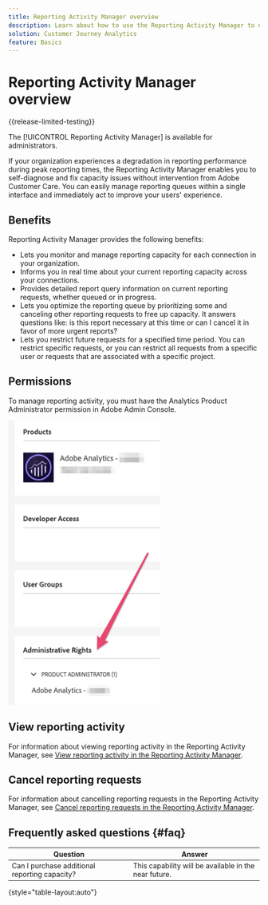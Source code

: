 ```yaml
---
title: Reporting Activity Manager overview
description: Learn about how to use the Reporting Activity Manager to diagnose and fix capacity issues during peak reporting times.
solution: Customer Journey Analytics
feature: Basics
---
```

# Reporting Activity Manager overview

{{release-limited-testing}}

The [!UICONTROL Reporting Activity Manager] is available for administrators. 

If your organization experiences a degradation in reporting performance during peak reporting times, the Reporting Activity Manager enables you to self-diagnose and fix capacity issues without intervention from Adobe Customer Care. You can easily manage reporting queues within a single interface and immediately act​​ to improve your users' experience. 

## Benefits

Reporting Activity Manager provides the following benefits:

* Lets you monitor and manage reporting capacity for each connection in your organization.
* Informs you in real time about your current reporting capacity across your connections.
* Provides detailed report query information on current reporting requests, whether queued or in progress.
* Lets you optimize the reporting queue by prioritizing some and canceling other reporting requests to free up capacity. It answers questions like: is this report necessary at this time or can I cancel it in favor of more urgent reports?
* Lets you restrict future requests for a specified time period. You can restrict specific requests, or you can restrict all requests from a specific user or requests that are associated with a specific project. 

## Permissions

To manage reporting activity, you must have the Analytics Product Administrator permission in Adobe Admin Console.

![permission](assets/rep-mgr-permission.png)

## View reporting activity

For information about viewing reporting activity in the Reporting Activity Manager, see [View reporting activity in the Reporting Activity Manager](/help/reporting-activity-manager/reporting-activity.md).

## Cancel reporting requests

For information about cancelling reporting requests in the Reporting Activity Manager, see [Cancel reporting requests in the Reporting Activity Manager](/help/reporting-activity-manager/reporting-activity-cancel-requests.md).

## Frequently asked questions {#faq}

| Question | Answer |
| --- | --- |
| Can I purchase additional reporting capacity? | This capability will be available in the near future. |

{style="table-layout:auto"}
